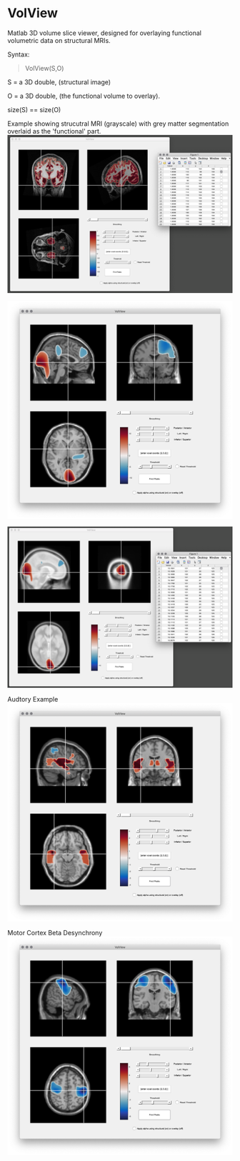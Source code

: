 # VolView

Matlab 3D volume slice viewer, designed for overlaying functional volumetric data on structural MRIs.

Syntax:
> VolView(S,O)

S = a 3D double, (structural image) 

O = a 3D double, (the functional volume to overlay). 

size(S) == size(O)

Example showing strucutral MRI (grayscale) with grey matter segmentation overlaid as the 'functional' part.
![Shot](Shot.png)

![Shot2](Shot2.png)

![Shot3](Shot3.png)

Audtory Example
![Aud](Auditory.png)

Motor Cortex Beta Desynchrony
![Motor](MotorBeta.png)
